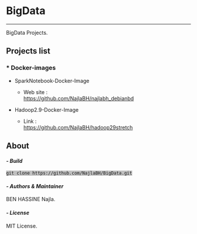 # BigData
----------

BigData Projects.

## Projects list

### * Docker-images

- SparkNotebook-Docker-Image
	* Web site : <br> <a href="https://github.com/NajlaBH/BigData/tree/master/najlabh_debianbd">https://github.com/NajlaBH/najlabh_debianbd</a>

- Hadoop2.9-Docker-Image
	* Link : <br> <a href="https://github.com/NajlaBH/hadoop29stretch.git">https://github.com/NajlaBH/hadoop29stretch</a>


## About

#### _- Build_
<pre><code style='background: #C0C0C0;'>git clone https://github.com/NajlaBH/BigData.git</code></pre>


#### _- Authors & Maintainer_

BEN HASSINE Najla.



#### _- License_

MIT License.
